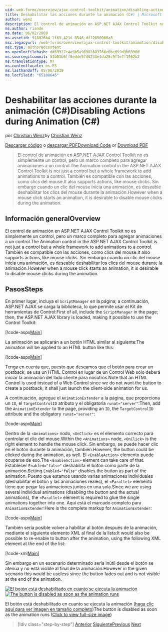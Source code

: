```yaml
---
uid: web-forms/overview/ajax-control-toolkit/animation/disabling-actions-during-animation-cs
title: Deshabilitar las acciones durante la animación (C#) | Microsoft Docs
author: wenz
description: El control de animación en ASP.NET AJAX Control Toolkit no es simplemente un control, pero un marco completo para agregar animaciones a un control. También admite la acción...
ms.author: riande
ms.date: 06/02/2008
ms.assetid: 918026b4-2f63-421d-8546-df12856960a8
msc.legacyurl: /web-forms/overview/ajax-control-toolkit/animation/disabling-actions-during-animation-cs
msc.type: authoredcontent
ms.openlocfilehash: dd69317c4a9b5a98302683766e6bc699d3b6396d
ms.sourcegitcommit: 51b01b6ff8edde57d8243e4da28c9f1e7f1962b2
ms.translationtype: MT
ms.contentlocale: es-ES
ms.lasthandoff: 05/06/2019
ms.locfileid: "65108645"
---
```

# <a name="disabling-actions-during-animation-c"></a><span data-ttu-id="3c4e8-104">Deshabilitar las acciones durante la animación (C#)</span><span class="sxs-lookup"><span data-stu-id="3c4e8-104">Disabling Actions during Animation (C#)</span></span>

<span data-ttu-id="3c4e8-105">por [Christian Wenz](https://github.com/wenz)</span><span class="sxs-lookup"><span data-stu-id="3c4e8-105">by [Christian Wenz](https://github.com/wenz)</span></span>

<span data-ttu-id="3c4e8-106">[Descargar código](http://download.microsoft.com/download/f/9/a/f9a26acd-8df4-4484-8a18-199e4598f411/Animation7.cs.zip) o [descargar PDF](http://download.microsoft.com/download/6/7/1/6718d452-ff89-4d3f-a90e-c74ec2d636a3/animation7CS.pdf)</span><span class="sxs-lookup"><span data-stu-id="3c4e8-106">[Download Code](http://download.microsoft.com/download/f/9/a/f9a26acd-8df4-4484-8a18-199e4598f411/Animation7.cs.zip) or [Download PDF](http://download.microsoft.com/download/6/7/1/6718d452-ff89-4d3f-a90e-c74ec2d636a3/animation7CS.pdf)</span></span>

> <span data-ttu-id="3c4e8-107">El control de animación en ASP.NET AJAX Control Toolkit no es simplemente un control, pero un marco completo para agregar animaciones a un control.</span><span class="sxs-lookup"><span data-stu-id="3c4e8-107">The Animation control in the ASP.NET AJAX Control Toolkit is not just a control but a whole framework to add animations to a control.</span></span> <span data-ttu-id="3c4e8-108">También es compatible con las acciones, como clics del mouse.</span><span class="sxs-lookup"><span data-stu-id="3c4e8-108">It also supports actions, like mouse clicks.</span></span> <span data-ttu-id="3c4e8-109">Sin embargo cuando un clic del mouse inicia una animación, es deseable deshabilitar los clics del mouse durante la animación.</span><span class="sxs-lookup"><span data-stu-id="3c4e8-109">However when a mouse click starts an animation, it is desirable to disable mouse clicks during the animation.</span></span>

## <a name="overview"></a><span data-ttu-id="3c4e8-110">Información general</span><span class="sxs-lookup"><span data-stu-id="3c4e8-110">Overview</span></span>

<span data-ttu-id="3c4e8-111">El control de animación en ASP.NET AJAX Control Toolkit no es simplemente un control, pero un marco completo para agregar animaciones a un control.</span><span class="sxs-lookup"><span data-stu-id="3c4e8-111">The Animation control in the ASP.NET AJAX Control Toolkit is not just a control but a whole framework to add animations to a control.</span></span> <span data-ttu-id="3c4e8-112">También es compatible con las acciones, como clics del mouse.</span><span class="sxs-lookup"><span data-stu-id="3c4e8-112">It also supports actions, like mouse clicks.</span></span> <span data-ttu-id="3c4e8-113">Sin embargo cuando un clic del mouse inicia una animación, es deseable deshabilitar los clics del mouse durante la animación.</span><span class="sxs-lookup"><span data-stu-id="3c4e8-113">However when a mouse click starts an animation, it is desirable to disable mouse clicks during the animation.</span></span>

## <a name="steps"></a><span data-ttu-id="3c4e8-114">Pasos</span><span class="sxs-lookup"><span data-stu-id="3c4e8-114">Steps</span></span>

<span data-ttu-id="3c4e8-115">En primer lugar, incluya el `ScriptManager` en la página; a continuación, ASP.NET AJAX se carga la biblioteca, lo que permite usar el Kit de herramientas de Control:</span><span class="sxs-lookup"><span data-stu-id="3c4e8-115">First of all, include the `ScriptManager` in the page; then, the ASP.NET AJAX library is loaded, making it possible to use the Control Toolkit:</span></span>

[!code-aspx[Main](disabling-actions-during-animation-cs/samples/sample1.aspx)]

<span data-ttu-id="3c4e8-116">La animación se aplicarán a un botón HTML similar al siguiente:</span><span class="sxs-lookup"><span data-stu-id="3c4e8-116">The animation will be applied to an HTML button like this:</span></span>

[!code-aspx[Main](disabling-actions-during-animation-cs/samples/sample2.aspx)]

<span data-ttu-id="3c4e8-117">Tenga en cuenta que, puesto que deseamos que el botón para crear un postback; se usa un HTML Control en lugar de un Control Web solo deberá iniciar la animación del lado cliente para nosotros.</span><span class="sxs-lookup"><span data-stu-id="3c4e8-117">Note that an HTML Control is used instead of a Web Control since we do not want the button to create a postback; it shall just launch the client-side animation for us.</span></span>

<span data-ttu-id="3c4e8-118">A continuación, agregue el `AnimationExtender` a la página, que proporciona un `ID`, el `TargetControlID` atributo y el obligatoria `runat="server"`:</span><span class="sxs-lookup"><span data-stu-id="3c4e8-118">Then, add the `AnimationExtender` to the page, providing an `ID`, the `TargetControlID` attribute and the obligatory `runat="server"`:</span></span>

[!code-aspx[Main](disabling-actions-during-animation-cs/samples/sample3.aspx)]

<span data-ttu-id="3c4e8-119">Dentro de la `<Animations>` nodo, `<OnClick>` es el elemento correcto para controlar el clic del mouse.</span><span class="sxs-lookup"><span data-stu-id="3c4e8-119">Within the `<Animations>` node, `<OnClick>` is the right element to handle the mouse click.</span></span> <span data-ttu-id="3c4e8-120">Sin embargo, se puede hacer clic en el botón durante la animación, también.</span><span class="sxs-lookup"><span data-stu-id="3c4e8-120">However, the button could be clicked during the animation, as well.</span></span> <span data-ttu-id="3c4e8-121">El `<EnableAction>` elemento puede ocuparse de eso.</span><span class="sxs-lookup"><span data-stu-id="3c4e8-121">The `<EnableAction>` element can take care of that.</span></span> <span data-ttu-id="3c4e8-122">Establecer `Enabled="false"` deshabilita el botón como parte de la animación.</span><span class="sxs-lookup"><span data-stu-id="3c4e8-122">Setting `Enabled="false"` disables the button as part of the animation.</span></span> <span data-ttu-id="3c4e8-123">Puesto que estamos usando varias animaciones individuales (deshabilitar el botón y las animaciones reales), el `<Parallel>` elemento tiene que pegar las animaciones juntos en una sola.</span><span class="sxs-lookup"><span data-stu-id="3c4e8-123">Since we are using several individual animations (disabling the button and the actual animations), the `<Parallel>` element is required to glue the single animations together into one.</span></span> <span data-ttu-id="3c4e8-124">Aquí está el marcado completo para `AnimationExtender`:</span><span class="sxs-lookup"><span data-stu-id="3c4e8-124">Here is the complete markup for `AnimationExtender`:</span></span>

[!code-aspx[Main](disabling-actions-during-animation-cs/samples/sample4.aspx)]

<span data-ttu-id="3c4e8-125">También sería posible volver a habilitar al botón después de la animación, mediante el siguiente elemento XML al final de la lista:</span><span class="sxs-lookup"><span data-stu-id="3c4e8-125">It would also be possible to re-enable to button after the animation, using the following XML element at the end of the list:</span></span>

[!code-xml[Main](disabling-actions-during-animation-cs/samples/sample5.xml)]

<span data-ttu-id="3c4e8-126">Sin embargo en un escenario determinado sería inútil desde el botón se atenúa y no está visible al final de la animación.</span><span class="sxs-lookup"><span data-stu-id="3c4e8-126">However in the given scenario this would be useless since the button fades out and is not visible at the end of the animation.</span></span>

<span data-ttu-id="3c4e8-127">[![El botón está deshabilitado en cuanto se ejecuta la animación](disabling-actions-during-animation-cs/_static/image2.png)](disabling-actions-during-animation-cs/_static/image1.png)</span><span class="sxs-lookup"><span data-stu-id="3c4e8-127">[![The button is disabled as soon as the animation runs](disabling-actions-during-animation-cs/_static/image2.png)](disabling-actions-during-animation-cs/_static/image1.png)</span></span>

<span data-ttu-id="3c4e8-128">El botón está deshabilitado en cuanto se ejecuta la animación ([haga clic aquí para ver imagen en tamaño completo](disabling-actions-during-animation-cs/_static/image3.png))</span><span class="sxs-lookup"><span data-stu-id="3c4e8-128">The button is disabled as soon as the animation runs ([Click to view full-size image](disabling-actions-during-animation-cs/_static/image3.png))</span></span>

> [!div class="step-by-step"]
> <span data-ttu-id="3c4e8-129">[Anterior](animating-in-response-to-user-interaction-cs.md)
> [Siguiente](triggering-an-animation-in-another-control-cs.md)</span><span class="sxs-lookup"><span data-stu-id="3c4e8-129">[Previous](animating-in-response-to-user-interaction-cs.md)
[Next](triggering-an-animation-in-another-control-cs.md)</span></span>

